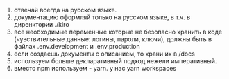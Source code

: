 1. отвечай всегда на русском языке.
2. документацию оформляй только на русском языке, в т.ч. в диренктории ./kiro
3. все необходимые переменные которые не безопасно хранить в коде (чувствительные данные: логины, пароли, ключи), должны быть в файлах .env.development и .env.production
4. если создаешь документы с описанием, то храни их в /docs
5. используем больше декларативный подход нежели императивный.
6. вместо npm используем - yarn. у нас yarn workspaces